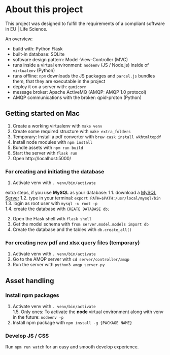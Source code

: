 # About this project

This project was designed to fulfill the requirements of a compliant software in EU | Life Science.

An overview:

-   build with: Python Flask
-   built-in database: SQLite
-   software design pattern: Model-View-Controller (MVC)
-   runs inside a virtual environment: `nodeenv` (JS / Node.js) inside of `virtualenv` (Python)
-   runs offline: `npm` downloads the JS packages and `parcel.js` bundles them, that they are executable in the project
-   deploy it on a server with: `gunicorn`
-   message broker: Apache ActiveMQ (AMQP: AMQP 1.0 protocol)
  -   AMQP communications with the broker: qpid-proton (Python)

## Getting started on Mac
1. Create a working virtualenv with `make venv`
2. Create some required structure with `make extra_folders`
3. Temporary: Install a pdf converter with `brew cask install wkhtmltopdf`
4. Install node modules with `npm install`
5. Bundle assets with `npm run build`
6. Start the server with `flask run`
7. Open http://localhost:5000/ 

### For creating and initiating the database
1. Activate venv with `. venv/bin/activate`   

extra steps, if you use **MySQL** as your database:
1.1. download a [MySQL Server](https://dev.mysql.com/downloads/mysql/) 
1.2. type in your terminal: `export PATH=$PATH:/usr/local/mysql/bin`    
1.3. login as root user with `mysql -u root -p`  
1.4. create the database with `CREATE DATABASE db;`  

2. Open the Flask shell with `flask shell`
3. Get the model schema with `from server.model.models import db`
4. Create the database and the tables with `db.create_all()`

### For creating new pdf and xlsx query files (temporary) 
1. Activate venv with `. venv/bin/activate`
2. Go to the AMQP server with `cd server/controller/amqp`
3. Run the server with `python3 amqp_server.py`

## Asset handling
### Install npm packages
1. Activate venv with `. venv/bin/activate`  
1.5. Only ones: To activate the **node** virtual environment along with venv in the future: `nodeenv -p`
2. Install npm package with `npm install -g {PACKAGE NAME}`
### Develop JS / CSS
Run `npm run watch` for an easy and smooth develop experience.
